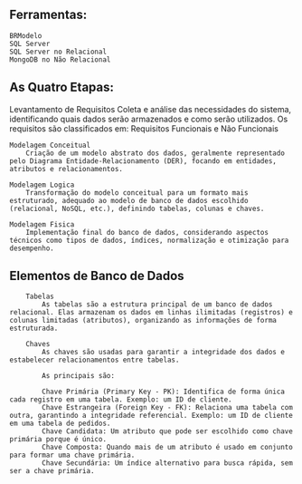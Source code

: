## Ferramentas:
	BRModelo
	SQL Server
	SQL Server no Relacional
	MongoDB no Não Relacional

## As Quatro Etapas:
Levantamento de Requisitos
		Coleta e análise das necessidades do sistema, identificando quais dados serão armazenados e como serão utilizados.
		Os requisitos são classificados em:
			Requisitos Funcionais e Não Funcionais
		
	Modelagem Conceitual
		Criação de um modelo abstrato dos dados, geralmente representado pelo Diagrama Entidade-Relacionamento (DER), focando em entidades, atributos e relacionamentos.
		
	Modelagem Logica
		Transformação do modelo conceitual para um formato mais estruturado, adequado ao modelo de banco de dados escolhido (relacional, NoSQL, etc.), definindo tabelas, colunas e chaves.
		
	Modelagem Fisica
		Implementação final do banco de dados, considerando aspectos técnicos como tipos de dados, índices, normalização e otimização para desempenho.
		
## Elementos de Banco de Dados
		Tabelas
			As tabelas são a estrutura principal de um banco de dados relacional. Elas armazenam os dados em linhas ilimitadas (registros) e colunas limitadas (atributos), organizando as informações de forma estruturada.
			
		Chaves
			As chaves são usadas para garantir a integridade dos dados e estabelecer relacionamentos entre tabelas.
			
			As principais são:

			Chave Primária (Primary Key - PK): Identifica de forma única cada registro em uma tabela. Exemplo: um ID de cliente.
			Chave Estrangeira (Foreign Key - FK): Relaciona uma tabela com outra, garantindo a integridade referencial. Exemplo: um ID de cliente em uma tabela de pedidos.
			Chave Candidata: Um atributo que pode ser escolhido como chave primária porque é único.
			Chave Composta: Quando mais de um atributo é usado em conjunto para formar uma chave primária.
			Chave Secundária: Um índice alternativo para busca rápida, sem ser a chave primária.
	